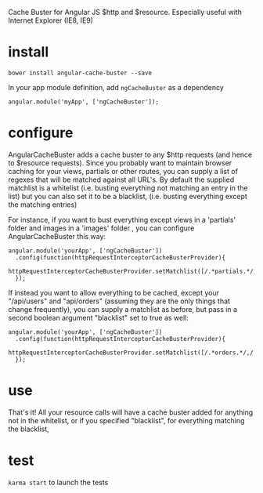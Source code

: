 Cache Buster for Angular JS $http and $resource.
Especially useful with Internet Explorer (IE8, IE9)

# install

    bower install angular-cache-buster --save

In your app module definition, add `ngCacheBuster` as a dependency

    angular.module('myApp', ['ngCacheBuster']);

# configure

AngularCacheBuster adds a cache buster to any $http requests (and hence to $resource requests).
Since you probably want to maintain browser caching for your views, partials or other routes, you can supply a list of regexes that will be matched against all URL's. By default the supplied matchlist is a whitelist (i.e. busting everything not matching an entry in the list) but you can also set it to be a blacklist, (i.e. busting everything except the matching entries)

For instance, if you want to bust everything except views in a 'partials' folder and images in a 'images' folder , you can configure AngularCacheBuster this way:

    angular.module('yourApp', ['ngCacheBuster'])
      .config(function(httpRequestInterceptorCacheBusterProvider){
        httpRequestInterceptorCacheBusterProvider.setMatchlist([/.*partials.*/,/.*images.*/]);
      });

If instead you want to allow everything to be cached, except your "/api/users" and "api/orders" (assuming they are the only things that change frequently), you can supply a matchlist as before, but pass in a second boolean argument "blacklist" set to true as well:


    angular.module('yourApp', ['ngCacheBuster'])
      .config(function(httpRequestInterceptorCacheBusterProvider){
        httpRequestInterceptorCacheBusterProvider.setMatchlist([/.*orders.*/,/.*users.*/],true);
      });

# use

That's it! All your resource calls will have a cache buster added for anything not in the whitelist, or if you specified "blacklist", for everything matching the blacklist,

# test
`karma start` to launch the tests
